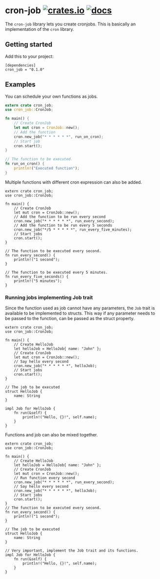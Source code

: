 # cron-job [![crates.io](https://img.shields.io/crates/v/cron-job.svg)](https://crates.io/crates/cron-job) [![docs](https://docs.rs/cron-job/badge.svg)](https://docs.rs/cron-job)

The `cron-job` library lets you create cronjobs. This is basically
an implementation of the `cron` library.

## Getting started

Add this to your project:

```
[dependencies]
cron_job = "0.1.0"
```

## Examples

You can schedule your own functions as jobs.

``` rust
extern crate cron_job;
use cron_job::CronJob;

fn main() {
    // Create CronJob
    let mut cron = CronJob::new();
    // Add the function
    cron.new_job("* * * * * *", run_on_cron);
    // Start job
    cron.start();
}

// The function to be executed.
fn run_on_cron() {
    println!("Executed function");
}
```

Multiple functions with different cron expression can also be added.

``` Multiple functions
extern crate cron_job;
use cron_job::CronJob;

fn main() {
    // Create CronJob
    let mut cron = CronJob::new();
    // Add the function to be run every second
    cron.new_job("* * * * * *", run_every_second);
    // Add the function to be run every 5 seconds
    cron.new_job("*/5 * * * * *", run_every_five_minutes);
    // Start jobs
    cron.start();
}

// The function to be executed every second.
fn run_every_second() {
    println!("1 second");
}

// The function to be executed every 5 minutes.
fn run_every_five_seconds() {
    println!("5 minutes");
}
```

### Running jobs implementing Job trait

Since the function used as job cannot have any parameters, the
`Job` trait is available to be implemented to structs. This way
if any parameter needs to be passed to the function, can be
passed as the struct property.

``` Job
extern crate cron_job;
use cron_job::CronJob;

fn main() {
    // Create HelloJob
    let helloJob = HelloJob{ name: "John" };
    // Create CronJob
    let mut cron = CronJob::new();
    // Say hello every second
    cron.new_job("* * * * * *", helloJob);
    // Start jobs
    cron.start();
}

// The job to be executed
struct HelloJob {
    name: String
}

impl Job for HelloJob {
    fn run(&self) {
        println!("Hello, {}!", self.name);
    }
}
```

Functions and job can also be mixed together.

``` Function and job
extern crate cron_job;
use cron_job::CronJob;

fn main() {
    // Create HelloJob
    let helloJob = HelloJob{ name: "John" };
    // Create CronJob
    let mut cron = CronJob::new();
    // Run function every second
    cron.new_job("* * * * * *", run_every_second);
    // Say hello every second
    cron.new_job("* * * * * *", helloJob);
    // Start jobs
    cron.start();
}
// The function to be executed every second.
fn run_every_second() {
    println!("1 second");
}

// The job to be executed
struct HelloJob {
    name: String
}

// Very important, implement the Job trait and its functions.
impl Job for HelloJob {
    fn run(&self) {
        println!("Hello, {}!", self.name);
    }
}
```
